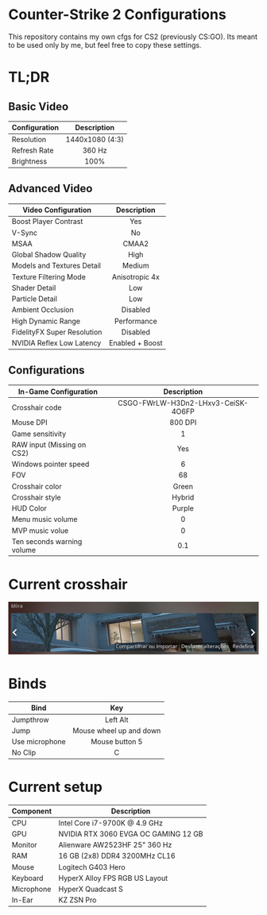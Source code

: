 # Counter-Strike 2 Configurations

This repository contains my own cfgs for CS2 (previously CS:GO). Its meant to be used only by me, but feel free to copy these settings.

# TL;DR

## Basic Video

| Configuration |   Description   |
| ------------- | :-------------: |
| Resolution    | 1440x1080 (4:3) |
| Refresh Rate  |     360 Hz      |
| Brightness    |      100%       |

## Advanced Video

| Video Configuration         |   Description   |
| --------------------------- | :-------------: |
| Boost Player Contrast       |       Yes       |
| V-Sync                      |       No        |
| MSAA                        |      CMAA2      |
| Global Shadow Quality       |      High       |
| Models and Textures Detail  |     Medium      |
| Texture Filtering Mode      | Anisotropic 4x  |
| Shader Detail               |       Low       |
| Particle Detail             |       Low       |
| Ambient Occlusion           |    Disabled     |
| High Dynamic Range          |   Performance   |
| FidelityFX Super Resolution |    Disabled     |
| NVIDIA Reflex Low Latency   | Enabled + Boost |

## Configurations

| In-Game Configuration      |            Description             |
| -------------------------- | :--------------------------------: |
| Crosshair code             | CSGO-FWrLW-H3Dn2-LHxv3-CeiSK-4O6FP |
| Mouse DPI                  |              800 DPI               |
| Game sensitivity           |                 1                  |
| RAW input (Missing on CS2) |                Yes                 |
| Windows pointer speed      |                 6                  |
| FOV                        |                 68                 |
| Crosshair color            |               Green                |
| Crosshair style            |               Hybrid               |
| HUD Color                  |               Purple               |
| Menu music volume          |                 0                  |
| MVP music volue            |                 0                  |
| Ten seconds warning volume |                0.1                 |

# Current crosshair

<p align="center">
  <img src="https://raw.githubusercontent.com/pedrolemoz/CounterStrikeCFGs/master/assets/current_crosshair.png"/>

# Binds

| Bind                                                       |           Key           |
| ---------------------------------------------------------- | :---------------------: |
| Jumpthrow                                                  |        Left Alt         |
| Jump                                                       | Mouse wheel up and down |
| Use microphone                                             |     Mouse button 5      |
| No Clip                                                    |            C            |

# Current setup

|  Component | Description                          |
| ---------- | ------------------------------------ |
|     CPU    | Intel Core i7-9700K @ 4.9 GHz        |
|     GPU    | NVIDIA RTX 3060 EVGA OC GAMING 12 GB |
|   Monitor  | Alienware AW2523HF 25" 360 Hz        |
|     RAM    | 16 GB (2x8) DDR4 3200MHz CL16        |
|    Mouse   | Logitech G403 Hero                   |
|  Keyboard  | HyperX Alloy FPS RGB US Layout       |
| Microphone | HyperX Quadcast S                    |
|   In-Ear   | KZ ZSN Pro                           |
